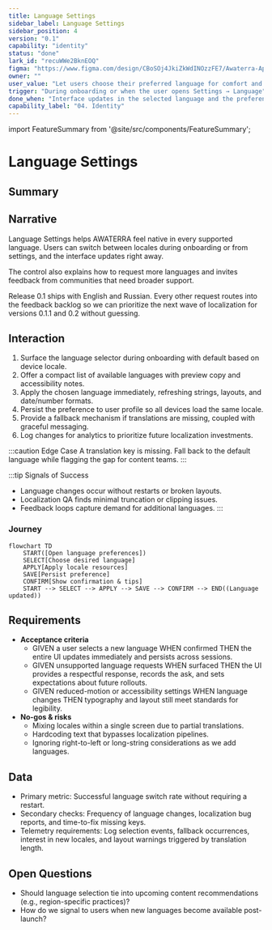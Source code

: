 ```yaml
---
title: Language Settings
sidebar_label: Language Settings
sidebar_position: 4
version: "0.1"
capability: "identity"
status: "done"
lark_id: "recuWWe2BknEOQ"
figma: "https://www.figma.com/design/CBoSOj4JkiZkWdINOzzFE7/Awaterra-App-UIUX?node-id=48-18"
owner: ""
user_value: "Let users choose their preferred language for comfort and accessibility"
trigger: "During onboarding or when the user opens Settings → Language"
done_when: "Interface updates in the selected language and the preference persists"
capability_label: "04. Identity"
---
```


import FeatureSummary from '@site/src/components/FeatureSummary';

# Language Settings

## Summary

<FeatureSummary />

## Narrative
Language Settings helps AWATERRA feel native in every supported language. Users can switch between locales during onboarding or from settings, and the interface updates right away.

The control also explains how to request more languages and invites feedback from communities that need broader support.

Release 0.1 ships with English and Russian. Every other request routes into the feedback backlog so we can prioritize the next wave of localization for versions 0.1.1 and 0.2 without guessing.

## Interaction
1. Surface the language selector during onboarding with default based on device locale.
2. Offer a compact list of available languages with preview copy and accessibility notes.
3. Apply the chosen language immediately, refreshing strings, layouts, and date/number formats.
4. Persist the preference to user profile so all devices load the same locale.
5. Provide a fallback mechanism if translations are missing, coupled with graceful messaging.
6. Log changes for analytics to prioritize future localization investments.

:::caution Edge Case
A translation key is missing. Fall back to the default language while flagging the gap for content teams.
:::

:::tip Signals of Success
- Language changes occur without restarts or broken layouts.
- Localization QA finds minimal truncation or clipping issues.
- Feedback loops capture demand for additional languages.
:::

### Journey

```mermaid
flowchart TD
    START([Open language preferences])
    SELECT[Choose desired language]
    APPLY[Apply locale resources]
    SAVE[Persist preference]
    CONFIRM[Show confirmation & tips]
    START --> SELECT --> APPLY --> SAVE --> CONFIRM --> END((Language updated))
```

## Requirements
- **Acceptance criteria**
  - GIVEN a user selects a new language WHEN confirmed THEN the entire UI updates immediately and persists across sessions.
  - GIVEN unsupported language requests WHEN surfaced THEN the UI provides a respectful response, records the ask, and sets expectations about future rollouts.
  - GIVEN reduced-motion or accessibility settings WHEN language changes THEN typography and layout still meet standards for legibility.
- **No-gos & risks**
  - Mixing locales within a single screen due to partial translations.
  - Hardcoding text that bypasses localization pipelines.
  - Ignoring right-to-left or long-string considerations as we add languages.

## Data
- Primary metric: Successful language switch rate without requiring a restart.
- Secondary checks: Frequency of language changes, localization bug reports, and time-to-fix missing keys.
- Telemetry requirements: Log selection events, fallback occurrences, interest in new locales, and layout warnings triggered by translation length.

## Open Questions
- Should language selection tie into upcoming content recommendations (e.g., region-specific practices)?
- How do we signal to users when new languages become available post-launch?
